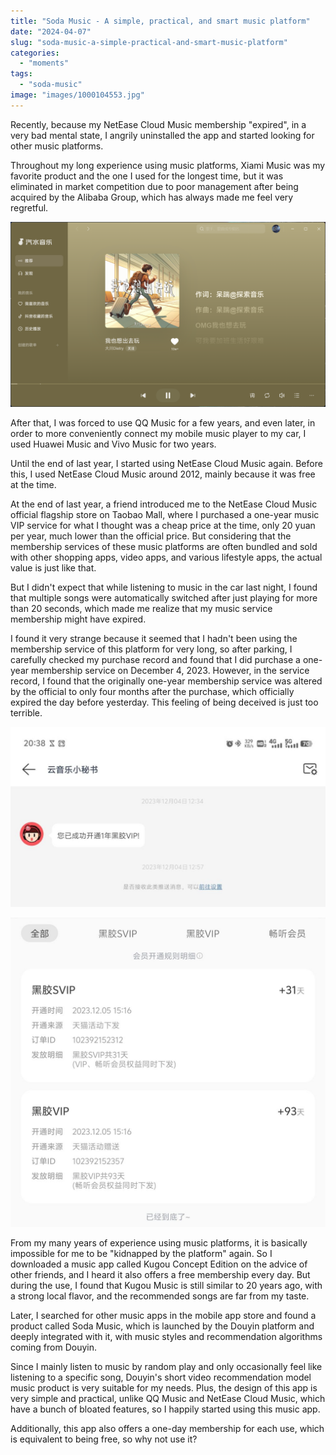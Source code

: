 ```yaml
---
title: "Soda Music - A simple, practical, and smart music platform"
date: "2024-04-07"
slug: "soda-music-a-simple-practical-and-smart-music-platform"
categories: 
  - "moments"
tags: 
  - "soda-music"
image: "images/1000104553.jpg"
---
```


  
Recently, because my NetEase Cloud Music membership "expired", in a very bad mental state, I angrily uninstalled the app and started looking for other music platforms.


  
Throughout my long experience using music platforms, Xiami Music was my favorite product and the one I used for the longest time, but it was eliminated in market competition due to poor management after being acquired by the Alibaba Group, which has always made me feel very regretful.

![](images/20240412210246.png)  

After that, I was forced to use QQ Music for a few years, and even later, in order to more conveniently connect my mobile music player to my car, I used Huawei Music and Vivo Music for two years.

  
Until the end of last year, I started using NetEase Cloud Music again. Before this, I used NetEase Cloud Music around 2012, mainly because it was free at the time.

  
At the end of last year, a friend introduced me to the NetEase Cloud Music official flagship store on Taobao Mall, where I purchased a one-year music VIP service for what I thought was a cheap price at the time, only 20 yuan per year, much lower than the official price. But considering that the membership services of these music platforms are often bundled and sold with other shopping apps, video apps, and various lifestyle apps, the actual value is just like that.

  
But I didn't expect that while listening to music in the car last night, I found that multiple songs were automatically switched after just playing for more than 20 seconds, which made me realize that my music service membership might have expired.

  
I found it very strange because it seemed that I hadn't been using the membership service of this platform for very long, so after parking, I carefully checked my purchase record and found that I did purchase a one-year membership service on December 4, 2023. However, in the service record, I found that the originally one-year membership service was altered by the official to only four months after the purchase, which officially expired the day before yesterday. This feeling of being deceived is just too terrible.

![](images/Screenshot_20240407_203847-1024x586.jpg)

![](images/Screenshot_20240407_204014.jpg)

  
From my many years of experience using music platforms, it is basically impossible for me to be "kidnapped by the platform" again. So I downloaded a music app called Kugou Concept Edition on the advice of other friends, and I heard it also offers a free membership every day. But during the use, I found that Kugou Music is still similar to 20 years ago, with a strong local flavor, and the recommended songs are far from my taste.

  
Later, I searched for other music apps in the mobile app store and found a product called Soda Music, which is launched by the Douyin platform and deeply integrated with it, with music styles and recommendation algorithms coming from Douyin.



  
Since I mainly listen to music by random play and only occasionally feel like listening to a specific song, Douyin's short video recommendation model music product is very suitable for my needs. Plus, the design of this app is very simple and practical, unlike QQ Music and NetEase Cloud Music, which have a bunch of bloated features, so I happily started using this music app.

  
Additionally, this app also offers a one-day membership for each use, which is equivalent to being free, so why not use it?
